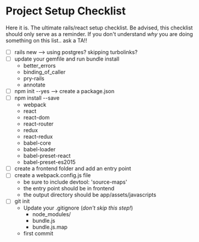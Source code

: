 # Project Setup Checklist
Here it is. The ultimate rails/react setup checklist. Be advised, this checklist should only serve as a reminder. If you don't understand _why_ you are doing something on this list.. ask a TA!!

* [ ] rails new --> using postgres? skipping turbolinks?
* [ ] update your gemfile and run bundle install
  * better_errors
  * binding_of_caller
  * pry-rails
  * annotate
* [ ] npm init --yes --> create a package.json
* [ ] npm install --save
  * webpack
  * react
  * react-dom
  * react-router
  * redux
  * react-redux
  * babel-core
  * babel-loader
  * babel-preset-react
  * babel-preset-es2015
* [ ] create a frontend folder and add an entry point
* [ ] create a webpack.config.js file
  * be sure to include devtool: 'source-maps'
  * the entry point should be in frontend
  * the output directory should be app/assets/javascripts
* [ ] git init
  * Update your .gitignore (_don't skip this step!_)
    * node_modules/
    * bundle.js
    * bundle.js.map
  * first commit
